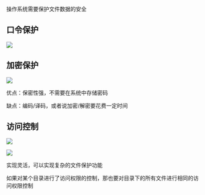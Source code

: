 操作系统需要保护文件数据的安全

## 口令保护

![](https://tva1.sinaimg.cn/large/008i3skNly1grhw4w64rfj30rq0aqk0a.jpg)

## 加密保护

![](https://tva1.sinaimg.cn/large/008i3skNly1grhw72rqm9j30y20ccqer.jpg)

优点：保密性强，不需要在系统中存储密码

缺点：编码/译码，或者说加密/解密要花费一定时间

## 访问控制

![](https://tva1.sinaimg.cn/large/008i3skNly1grhwdfa9gjj30x20fm13d.jpg)

![](https://tva1.sinaimg.cn/large/008i3skNly1grhwgh6hbsj30vu0b6aoi.jpg)

实现灵活，可以实现复杂的文件保护功能

如果对某个目录进行了访问权限的控制，那也要对目录下的所有文件进行相同的访问权限控制
